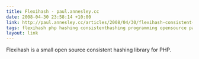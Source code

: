 ```yaml
---
title: Flexihash - paul.annesley.cc
date: 2008-04-30 23:58:14 +10:00
link: http://paul.annesley.cc/articles/2008/04/30/flexihash-consistent-hashing-php
tags: flexihash php hashing consistenthashing programming opensource paulannesley library
layout: link
---
```

Flexihash is a small open source consistent hashing library for PHP.
